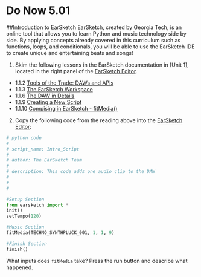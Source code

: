 # Do Now 5.01 

##Introduction to EarSketch
EarSketch, created by Georgia Tech, is an online tool that allows you to learn Python and music technology side by side. By applying concepts already covered in this curriculum such as functions, loops, and conditionals, you will be able to use the EarSketch IDE to create unique and entertaining beats and songs!


1. Skim the following lessons in the EarSketch documentation in [Unit 1], located in the right panel of the [EarSketch Editor].

* 1.1.2 [Tools of the Trade: DAWs and APIs](https://earsketch.gatech.edu/earsketch2/?curriculum=1-1-1)
* 1.1.3 [The EarSketch Workspace](https://earsketch.gatech.edu/earsketch2/?curriculum=1-1-2)
* 1.1.6 [The DAW in Details](https://earsketch.gatech.edu/earsketch2/?curriculum=1-1-5)
* 1.1.9 [Creating a New Script](https://earsketch.gatech.edu/earsketch2/?curriculum=1-1-8)
* 1.1.10 [Compising in EarSketch - fitMedia()](https://earsketch.gatech.edu/earsketch2/?curriculum=1-1-9)

2. Copy the following code from the reading above into the [EarSketch Editor]: 

```python
# python code
#
# script_name: Intro_Script
#
# author: The EarSketch Team
#
# description: This code adds one audio clip to the DAW
#
#
#

#Setup Section
from earsketch import *
init()
setTempo(120)

#Music Section
fitMedia(TECHNO_SYNTHPLUCK_001, 1, 1, 9)

#Finish Section
finish()
```

What inputs does `fitMedia` take? Press the run button and describe what happened. 

[EarSketch Editor]: http://earsketch.gatech.edu/earsketch2/
